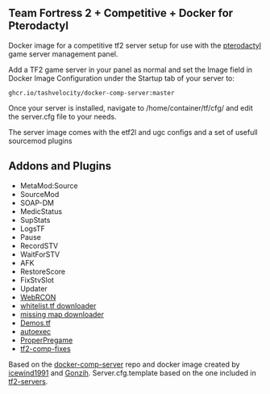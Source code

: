 ## Team Fortress 2 + Competitive + Docker for Pterodactyl

Docker image for a competitive tf2 server setup for use with the [pterodactyl](https://pterodactyl.io/) game server management panel.

Add a TF2 game server in your panel as normal and set the Image field in Docker Image Configuration under the Startup tab of your server to:

```
ghcr.io/tashvelocity/docker-comp-server:master
```

Once your server is installed, navigate to /home/container/tf/cfg/ and edit the server.cfg file to your needs.

The server image comes with the etf2l and ugc configs and a set of usefull sourcemod plugins

## Addons and Plugins

- MetaMod:Source
- SourceMod
- SOAP-DM
- MedicStatus
- SupStats
- LogsTF
- Pause
- RecordSTV
- WaitForSTV
- AFK
- RestoreScore
- FixStvSlot
- Updater
- [WebRCON](https://github.com/spiretf/webrcon)
- [whitelist.tf downloader](https://github.com/spiretf/sm_whitelist)
- [missing map downloader](https://github.com/spiretf/mapdownloader)
- [Demos.tf](https://demos.tf)
- [autoexec](https://github.com/spiretf/autoexec)
- [ProperPregame](https://github.com/AJagger/ProperPregame)
- [tf2-comp-fixes](https://github.com/ldesgoui/tf2-comp-fixes)

Based on the [docker-comp-server](https://github.com/spiretf/docker-comp-server) repo and docker image created by [icewind1991](https://github.com/icewind1991) and [Gonzih](https://github.com/Gonzih). 
Server.cfg.template based on the one included in [tf2-servers](https://github.com/melkortf/tf2-servers).
